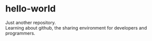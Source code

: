 # hello-world
Just another repository. </br>
Learning about github, the sharing environment for developers and programmers.
